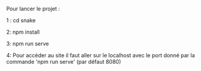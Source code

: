 Pour lancer le projet : 

1 : cd snake

2: npm install

3: npm run serve

4: Pour accéder au site il faut aller sur le localhost avec le port donné par la commande 'npm run serve' (par défaut 8080)

